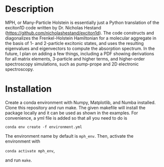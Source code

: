 # Description
MPH, or Many-Particle Holstein is essentially just a Python translation of the exciton1D 
code written by Dr. Nicholas Hestand (https://github.com/nicholashestand/exciton1d). The code
constructs and diagonalizes the Frenkel-Holstein Hamiltonian for a molecular aggregate
in the basis of 1- and 2-particle excitonic states, and uses the resulting eigenvalues
and eigenvectors to compute the absorption spectrum. In the future, I plan on adding
a few things, including a PDF showing derivations for all matrix elements, 3-particle and higher
terms, and higher-order spectroscopy simulations, such as pump-prope and 2D electronic spectroscopy.

# Installation
Create a conda environment with Numpy, Matplotlib, and Numba installed. Clone this repository and run
make. The given makefile will install the package locally and it can be used as shown in the examples.
For convenience, a yml file is added so that all you need to do is

```conda env create -f environment.yml```

The environment name by default is ```mph_env```. Then, activate the environment with

```conda activate mph_env```,

and run ```make```.

